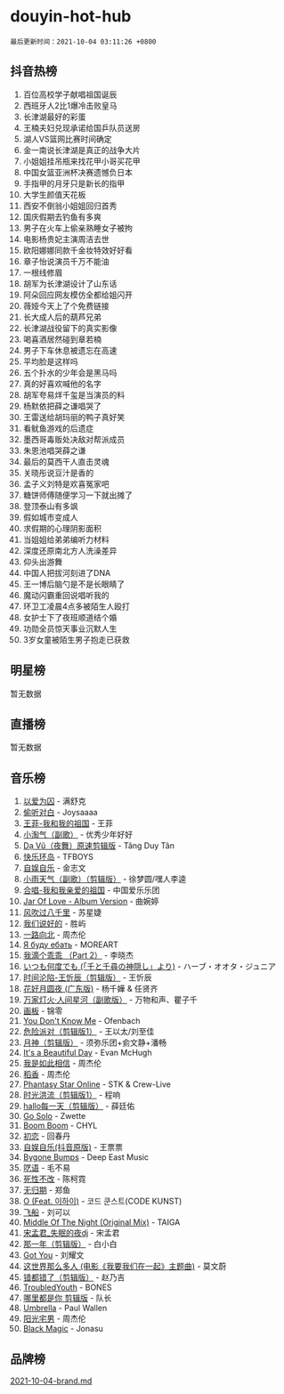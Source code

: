 # douyin-hot-hub

`最后更新时间：2021-10-04 03:11:26 +0800`

## 抖音热榜

1. 百位高校学子献唱祖国诞辰
1. 西班牙人2比1爆冷击败皇马
1. 长津湖最好的彩蛋
1. 王楠夫妇兑现承诺给国乒队员送房
1. 湖人VS篮网比赛时间确定
1. 金一南说长津湖是真正的战争大片
1. 小姐姐挂吊瓶来找花甲小哥买花甲
1. 中国女篮亚洲杯决赛遗憾负日本
1. 手指甲的月牙只是新长的指甲
1. 大学生颜值天花板
1. 西安不倒翁小姐姐回归首秀
1. 国庆假期去钓鱼有多爽
1. 男子在火车上偷亲熟睡女子被拘
1. 电影杨贵妃主演周洁去世
1. 欧阳娜娜同款千金妆特效好好看
1. 章子怡说演员千万不能油
1. 一根线修眉
1. 胡军为长津湖设计了山东话
1. 阿朵回应网友模仿全都给姐闪开
1. 薇娅今天上了个免费链接
1. 长大成人后的葫芦兄弟
1. 长津湖战役留下的真实影像
1. 喝喜酒居然碰到章若楠
1. 男子下车休息被遗忘在高速
1. 平均脸是这样吗
1. 五个扑水的少年会是黑马吗
1. 真的好喜欢喊他的名字
1. 胡军夸易烊千玺是当演员的料
1. 杨默依把薛之谦唱哭了
1. 王雷送给胡玛丽的鸭子真好笑
1. 看鱿鱼游戏的后遗症
1. 墨西哥毒贩处决敌对帮派成员
1. 朱恩池唱哭薛之谦
1. 最后的莫西干人直击灵魂
1. 关晓彤说豆汁是香的
1. 孟子义刘特是欢喜冤家吧
1. 糖饼师傅随便学习一下就出摊了
1. 登顶泰山有多飒
1. 假如城市变成人
1. 求假期的心理阴影面积
1. 当姐姐给弟弟编听力材料
1. 深度还原南北方人洗澡差异
1. 仰头出游舞
1. 中国人把拔河刻进了DNA
1. 王一博后脑勺是不是长眼睛了
1. 魔动闪霸重回说唱听我的
1. 环卫工凌晨4点多被陌生人殴打
1. 女护士下了夜班顺道结个婚
1. 功勋全员惊天事业沉默人生
1. 3岁女童被陌生男子抱走已获救

## 明星榜

暂无数据

## 直播榜

暂无数据

## 音乐榜

1. [以爱为囚]() - 满舒克
1. [偷听对白](https://sf6-cdn-tos.douyinstatic.com/obj/tos-cn-ve-2774/01cb60c814e9481ba48ccb86e87f189f) - Joysaaaa
1. [王菲-我和我的祖国](https://sf3-cdn-tos.douyinstatic.com/obj/tos-cn-ve-2774/7c48db7f60cf4e4e9f580b2230dc3a70) - 王菲
1. [小淘气（副歌）](https://sf3-cdn-tos.douyinstatic.com/obj/tos-cn-ve-2774/fa983220be3f4eab94c70ef9de8d746e) - 优秀少年好好
1. [Dạ Vũ（夜舞）原速剪辑版](https://sf6-cdn-tos.douyinstatic.com/obj/tos-cn-ve-2774/95dc029a0dfd4865bbe861993fb97adf) - Tăng Duy Tân
1. [快乐环岛](https://sf3-cdn-tos.douyinstatic.com/obj/tos-cn-ve-2774/707478275ce1419f9b1497f736583510) - TFBOYS
1. [自娱自乐](https://sf3-cdn-tos.douyinstatic.com/obj/tos-cn-ve-2774/a63b6870e3b949d385737ae6f1303199) - 金志文
1. [小雨天气（副歌）（剪辑版）](https://sf6-cdn-tos.douyinstatic.com/obj/tos-cn-ve-2774/55ebb5913aac4a7b923993301166ec9d) - 徐梦圆/嘿人李逵
1. [合唱-我和我亲爱的祖国](https://sf6-cdn-tos.douyinstatic.com/obj/tos-cn-ve-2774/be81f67e5c294e2883228a2b9405d9e3) - 中国爱乐乐团
1. [Jar Of Love - Album Version]() - 曲婉婷
1. [风吹过八千里](https://sf3-cdn-tos.douyinstatic.com/obj/tos-cn-ve-2774/a1a6ff5c96de4f13890fedc3fd6d4c76) - 苏星婕
1. [我们说好的]() - 胜屿
1. [一路向北]() - 周杰伦
1. [Я буду ебать](https://sf3-cdn-tos.douyinstatic.com/obj/tos-cn-ve-2774/1d4bb6d509c2401e8bafb8f4db656a92) - MOREART
1. [我滴个乖乖 （Part 2）]() - 李晓杰
1. [いつも何度でも (「千と千尋の神隠し」より)]() - ハーブ・オオタ・ジュニア
1. [时间沦陷-王忻辰（剪辑版）](https://sf6-cdn-tos.douyinstatic.com/obj/tos-cn-ve-2774/7fa8d0afdac84604b561a6bae3390113) - 王忻辰
1. [花好月圆夜 (广东版)](https://sf6-cdn-tos.douyinstatic.com/obj/tos-cn-ve-2774/2306777a9de24d5391f9f43d8c3bc1d2) - 杨千嬅 & 任贤齐
1. [万家灯火·人间星河（副歌版）](https://sf6-cdn-tos.douyinstatic.com/obj/tos-cn-ve-2774/88925d9fe6ca48d8a594059f8c361380) - 万物和声、瞿子千
1. [画板](https://sf3-cdn-tos.douyinstatic.com/obj/tos-cn-ve-2774/71d7a89db5e24579a05e1796ffd78f8a) - 锦零
1. [You Don't Know Me](https://sf6-cdn-tos.douyinstatic.com/obj/tos-cn-ve-2774/72ea1024d67a463aaacf85ed8552d90a) - Ofenbach
1. [危险派对（剪辑版1）](https://sf3-cdn-tos.douyinstatic.com/obj/tos-cn-ve-2774/bb2bd3bc2cc34436ba0091273d523e37) - 王以太/刘至佳
1. [月神（剪辑版）]() - 须弥乐团+侴文静+潘畅
1. [It's a Beautiful Day](https://sf6-cdn-tos.douyinstatic.com/obj/tos-cn-ve-2774/d90d1a032a55472396a13e4d5ff44c2c) - Evan McHugh
1. [我是如此相信]() - 周杰伦
1. [稻香]() - 周杰伦
1. [Phantasy Star Online](https://sf3-cdn-tos.douyinstatic.com/obj/tos-cn-ve-2774/c4976863cc14449582b3743c1784b568) - STK & Crew-Live
1. [时光洪流（剪辑版1）]() - 程响
1. [hallo每一天（剪辑版）](https://sf3-cdn-tos.douyinstatic.com/obj/tos-cn-ve-2774/e212772f9d4842e3a75837471eff7f63) - 薛廷佑
1. [Go Solo](https://sf3-cdn-tos.douyinstatic.com/obj/tos-cn-ve-2774/eb00ff0b85ac4f8fa826807cda6b7f27) - Zwette
1. [Boom Boom](https://sf3-cdn-tos.douyinstatic.com/obj/tos-cn-ve-2774/734a506f0eef41528e2061edc0d8f5a8) - CHYL
1. [初恋]() - 回春丹
1. [自娱自乐(抖音原版)](https://sf6-cdn-tos.douyinstatic.com/obj/tos-cn-ve-2774/aea4c3d9d4b544e9af6a1eabd395e2a3) - 王票票
1. [Bygone Bumps]() - Deep East Music
1. [呓语]() - 毛不易
1. [死性不改](https://sf6-cdn-tos.douyinstatic.com/obj/tos-cn-ve-2774/9eef64ea42e24c73adf5128484d9756e) - 陈柯霓
1. [无归期](https://sf6-cdn-tos.douyinstatic.com/obj/tos-cn-ve-2774/3ba0b1c7806b4301a50d2f1661661dc7) - 郑鱼
1. [O (Feat. 이하이)](https://sf3-cdn-tos.douyinstatic.com/obj/tos-cn-ve-2774/ca029e30099c48c68abe7af17bcf8232) - 코드 쿤스트(CODE KUNST)
1. [飞船](https://sf6-cdn-tos.douyinstatic.com/obj/tos-cn-ve-2774/a5acdd7e03714ddc936e5e0da63d89e8) - 刘可以
1. [Middle Of The Night (Original Mix)](https://sf6-cdn-tos.douyinstatic.com/obj/tos-cn-ve-2774/78a1f43f4b764363a3038875126c4d4f) - TAIGA
1. [宋孟君_失眠的夜dj](https://sf6-cdn-tos.douyinstatic.com/obj/tos-cn-ve-2774/d2b238968cce401280af21ea0f297b94) - 宋孟君
1. [那一年（剪辑版）](https://sf6-cdn-tos.douyinstatic.com/obj/tos-cn-ve-2774/4d4de068ac794ddc8a041b24bf2468c8) - 白小白
1. [Got You]() - 刘耀文
1. [这世界那么多人 (电影《我要我们在一起》主题曲)]() - 莫文蔚
1. [错都错了（剪辑版）](https://sf6-cdn-tos.douyinstatic.com/obj/tos-cn-ve-2774/d7ff48d91ea04ceeb2270e9989f13635) - 赵乃吉
1. [TroubledYouth](https://sf3-cdn-tos.douyinstatic.com/obj/tos-cn-ve-2774/66f7b46fe332445f99d457c2eb9d70f7) - BONES
1. [哪里都是你 剪辑版]() - 队长
1. [Umbrella](https://sf6-cdn-tos.douyinstatic.com/obj/tos-cn-ve-2774/48ec5c3828204a8b82a649859795de1b) - Paul Wallen
1. [阳光宅男]() - 周杰伦
1. [Black Magic](https://sf6-cdn-tos.douyinstatic.com/obj/tos-cn-ve-2774/1991b910d45a40be9f9a9016a07b1fc9) - Jonasu

## 品牌榜

[2021-10-04-brand.md](2021-10-04-brand.md)

